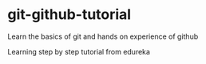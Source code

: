 # git-github-tutorial
Learn the basics of git and hands on experience of github

Learning step  by step tutorial from edureka
